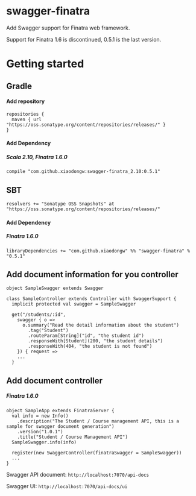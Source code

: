 # swagger-finatra
Add Swagger support for Finatra web framework.

Support for Finatra 1.6 is discontinued, 0.5.1 is the last version.

# Getting started
## Gradle
#### Add repository

	repositories {
	  maven { url "https://oss.sonatype.org/content/repositories/releases/" }
	}

#### Add Dependency

##### Scala 2.10, Finatra 1.6.0

	compile "com.github.xiaodongw:swagger-finatra_2.10:0.5.1"

## SBT
	resolvers += "Sonatype OSS Snapshots" at "https://oss.sonatype.org/content/repositories/releases/"

#### Add Dependency

##### Finatra 1.6.0

	libraryDependencies += "com.github.xiaodongw" %% "swagger-finatra" % "0.5.1"

## Add document information for you controller
    object SampleSwagger extends Swagger

    class SampleController extends Controller with SwaggerSupport {
      implicit protected val swagger = SampleSwagger

      get("/students/:id",
        swagger { o =>
          o.summary("Read the detail information about the student")
            .tag("Student")
            .routeParam[String]("id", "the student id")
            .responseWith[Student](200, "the student details")
            .responseWith(404, "the student is not found")
        }) { request =>
        ...
      }

## Add document controller

##### Finatra 1.6.0

    object SampleApp extends FinatraServer {
      val info = new Info()
        .description("The Student / Course management API, this is a sample for swagger document generation")
        .version("1.0.1")
        .title("Student / Course Management API")
      SampleSwagger.info(info)

      register(new SwaggerController(finatraSwagger = SampleSwagger))
      ...
    }

Swagger API document: ```http://localhost:7070/api-docs```

Swagger UI: ```http://localhost:7070/api-docs/ui```
